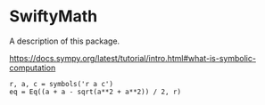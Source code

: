 # SwiftyMath

A description of this package.


https://docs.sympy.org/latest/tutorial/intro.html#what-is-symbolic-computation


```
r, a, c = symbols('r a c')
eq = Eq((a + a - sqrt(a**2 + a**2)) / 2, r)
```